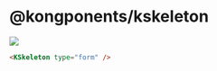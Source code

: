 # @kongponents/kskeleton

[![](https://img.shields.io/npm/v/@kongponents/kskeleton.svg?style=flat-square)](https://www.npmjs.com/package/@kongponents/kskeleton)

```html
<KSkeleton type="form" />
```
